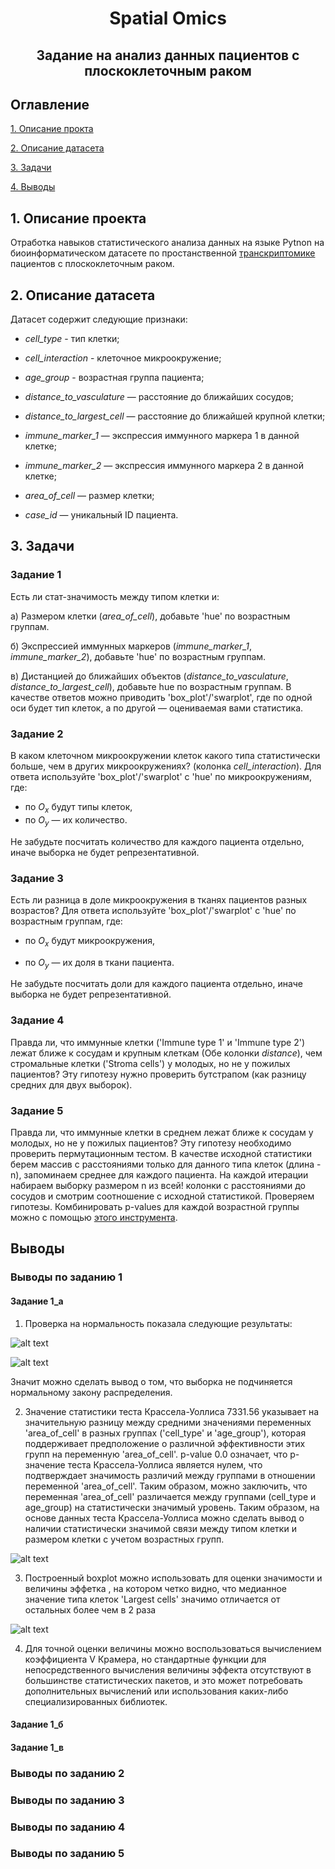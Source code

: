 <h1 align="center">Spatial Omics</h1>
<h2 align="center">Задание на анализ данных пациентов с плоскоклеточным раком</h2>

## Оглавление

[1. Описание прокта](#1-описание-проекта)

[2. Описание датасета](#2-описание-датасета)

[3. Задачи](#3-задачи)

[4. Выводы]()

## 1. Описание проекта

Отработка навыков статистического анализа данных на языке Pytnon на биоинформатическом датасете по простанственной [транскриптомике](https://institut-curie.org/popin/spatial-omics) пациентов с плоскоклеточным раком.

## 2. Описание датасета

Датасет содержит следующие признаки:

- *cell_type* - тип клетки;

- *cell_interaction* - клеточное микроокружение;

- *age_group* - возрастная группа пациента;

- *distance_to_vasculature* — расстояние до ближайших сосудов;

- *distance_to_largest_cell* — расстояние до ближайшей крупной клетки;

- *immune_marker_1* — экспрессия иммунного маркера 1 в данной клетке;

- *immune_marker_2* — экспрессия иммунного маркера 2 в данной клетке;

- *area_of_cell* — размер клетки;

- *case_id* — уникальный ID пациента.

## 3. Задачи

### Задание 1

Есть ли стат-значимость между типом клетки и:

а) Размером клетки (*area_of_cell*), добавьте 'hue' по возрастным группам.

б) Экспрессией иммунных маркеров (*immune_marker_1*, *immune_marker_2*), добавьте 'hue' по возрастным группам.

в) Дистанцией до ближайших объектов (*distance_to_vasculature*, *distance_to_largest_cell*), добавьте hue по возрастным группам.
В качестве ответов можно приводить 'box_plot'/'swarplot', где по одной оси будет тип клеток, а по другой — оцениваемая вами статистика.

### Задание 2

В каком клеточном микроокружении клеток какого типа статистически больше, чем в других микроокружениях? (колонка *cell_interaction*). Для ответа используйте 'box_plot'/'swarplot' с 'hue' по микроокружениям, где:

- по $О_х$ будут типы клеток,
- по $О_у$ — их количество.

Не забудьте посчитать количество для каждого пациента отдельно, иначе выборка не будет репрезентативной.

### Задание 3

Есть ли разница в доле микроокружения в тканях пациентов разных возрастов? Для ответа используйте 'box_plot'/'swarplot' с 'hue' по возрастным группам, где:

- по $О_х$ будут микроокружения,

- по $О_у$ — их доля в ткани пациента.

Не забудьте посчитать доли для каждого пациента отдельно, иначе выборка не будет репрезентативной.

### Задание 4

Правда ли, что иммунные клетки ('Immune type 1' и 'Immune type 2') лежат ближе к сосудам и крупным клеткам (Обе колонки *distance*), чем стромальные клетки ('Stroma cells') у молодых, но не у пожилых пациентов? Эту гипотезу нужно проверить бутстрапом (как разницу средних для двух выборок).

### Задание 5

Правда ли, что иммунные клетки в среднем лежат ближе к сосудам у молодых, но не у пожилых пациентов? Эту гипотезу необходимо проверить пермутационным тестом. В качестве исходной статистики берем массив с расстояниями только для данного типа клеток (длина - n), запоминаем среднее для каждого пациента. На каждой итерации набираем выборку размером n из всей! колонки с расстояниями до сосудов и смотрим соотношение с исходной статистикой. Проверяем гипотезы. Комбинировать p-values для каждой возрастной группы можно с помощью [этого инструмента](https://docs.scipy.org/doc/scipy/reference/generated/scipy.stats.combine_pvalues.html).

## Выводы

### Выводы по заданию 1

#### Задание 1_а
1) Проверка на нормальность показала следующие результаты:

![alt text](image.png)

![alt text](image-3.png)  

Значит можно сделать вывод о том, что выборка не подчиняется нормальному закону распределения.

2) Значение статистики теста Крассела-Уоллиса 7331.56 указывает на значительную разницу между средними значениями переменных 'area_of_cell' в разных группах ('cell_type' и 'age_group'), которая поддерживает предположение о различной эффективности этих групп на переменную 'area_of_cell'.
p-value  0.0 означает, что p-значение теста Крассела-Уоллиса является нулем, что подтверждает значимость различий между группами в отношении переменной 'area_of_cell'. Таким образом, можно заключить, что переменная 'area_of_cell' различается между группами (cell_type и age_group) на статистически значимый уровень.
Таким образом, на основе данных теста Крассела-Уоллиса можно сделать вывод о наличии статистически значимой связи между типом клетки и размером клетки с учетом возрастных групп.

![alt text](image-4.png)

3) Построенный boxplot можно использовать для оценки значимости и величины эффетка , на котором четко видно, что медианное значение типа клеток 'Largest cells' значимо отличается от остальных более чем в 2 раза

![alt text](image-2.png)

4) Для точной оценки величины можно воспользоваться вычислением коэффициента V Крамера, но стандартные функции для непосредственного вычисления величины эффекта отсутствуют в большинстве статистических пакетов, и это может потребовать дополнительных вычислений или использования каких-либо специализированных библиотек.

#### Задание 1_б

#### Задание 1_в

### Выводы по заданию 2

### Выводы по заданию 3

### Выводы по заданию 4

### Выводы по заданию 5